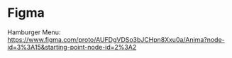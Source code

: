 # Figma
Hamburger Menu:  https://www.figma.com/proto/AUFDgVDSo3bJCHpn8Xxu0a/Anima?node-id=3%3A15&starting-point-node-id=2%3A2
